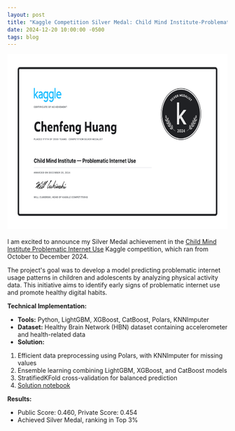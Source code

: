 ```yaml
---
layout: post
title: "Kaggle Competition Silver Medal: Child Mind Institute-Problematic Internet Use"
date: 2024-12-20 10:00:00 -0500
tags: blog
---
```

<!--more-->
<div style="display: flex; justify-content: space-between; align-items: flex-start; gap: 20px; margin-bottom: 20px;">
<img src="/images/2024-12-20-Kaggle/Kaggle.png" alt="kaggle" style="max-width: 100%; height: 400px;">
</div>

I am excited to announce my Silver Medal achievement in the [Child Mind Institute Problematic Internet Use](https://www.kaggle.com/competitions/child-mind-institute-problematic-internet-use) Kaggle competition, which ran from October to December 2024.

The project's goal was to develop a model predicting problematic internet usage patterns in children and adolescents by analyzing physical activity data. This initiative aims to identify early signs of problematic internet use and promote healthy digital habits.

**Technical Implementation:**
- **Tools:** Python, LightGBM, XGBoost, CatBoost, Polars, KNNImputer
- **Dataset:** Healthy Brain Network (HBN) dataset containing accelerometer and health-related data
- **Solution:**
 1. Efficient data preprocessing using Polars, with KNNImputer for missing values
 2. Ensemble learning combining LightGBM, XGBoost, and CatBoost models
 3. StratifiedKFold cross-validation for balanced prediction
 4. [Solution notebook](https://www.kaggle.com/code/alrickh/cmi-piu-silver-medal-solution) 

**Results:**
- Public Score: 0.460, Private Score: 0.454 
- Achieved Silver Medal, ranking in Top 3%
